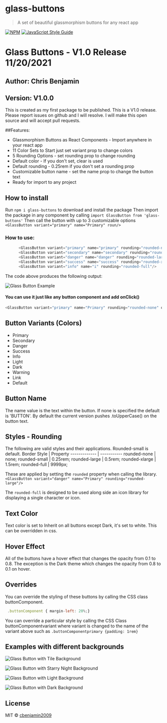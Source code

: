 # glass-buttons

> A set of beautiful glassmorphism buttons for any react app

[![NPM](https://img.shields.io/npm/v/glass-buttons.svg)](https://www.npmjs.com/package/glass-buttons) [![JavaScript Style Guide](https://img.shields.io/badge/code_style-standard-brightgreen.svg)](https://standardjs.com)

# Glass Buttons - V1.0 Release 11/20/2021

## Author: **Chris Benjamin**

## Version: **V1.0.0**

This is created as my first package to be published. This is a V1.0 release. Please report issues on github and I will resolve. I will make this open source and will accept pull requests. 


##Features: 
- Glassmorphism Buttons as React Components - Import anywhere in your react app 
- 11 Color Sets to Start just set variant prop to change colors
- 5 Rounding Options - set rounding prop to change rounding 
- Default color - If you don't set, clear is used 
- Default rounding - 0.25rem if you don't set a rounding prop
- Customizable button name - set the name prop to change the button text
- Ready for import to any project

## How to install
Run `npm i glass-buttons` to download and install the package
Then import the package in any component by calling `import GlassButton from 'glass-buttons'`
Then call the button with up to 3 customizable options `<GlassButton variant="primary" name="Primary" roun/>`


### How to use: 
```javascript
      <GlassButton variant="primary" name="primary" rounding="rounded-none"/> 
      <GlassButton variant="secondary" name="secondary" rounding="rounded-small"/>
      <GlassButton variant="danger" name="danger" rounding="rounded-large"/> 
      <GlassButton variant="success" name="success" rounding="rounded-xlarge"/> 
      <GlassButton variant="info" name="i" rounding="rounded-full"/> 
```
The code above produces the following output: 

![Glass Button Example](https://i.ibb.co/CmSwMTM/Glass-Buttons-Example-Tile-Background.png "Example Buttons")

#### You can use it just like any button component and add onClick()
```javascript
<GlassButton variant="primary" name="Primary" rounding="rounded-none" onClick={handleClick}/> 
```

## Button Variants (Colors)
- Primary
- Secondary
- Danger
- Success
- Info
- Light
- Dark
- Warning
- Link
- Default

## Button Name
The name value is the text within the button. If none is specified the default is 'BUTTON'. By default the current version pushes .toUpperCase() on the button text. 

## Styles - Rounding
The following are valid styles and their applications. Rounded-small is default. 
Border Style    |   Property
-------------   |   -----------
rounded-none    |   none;
rounded-small   |   0.25rem;
rounded-large   |   0.5rem;
rounded-xlarge  |   1.5rem;
rounded-full    |   9999px;

These are applied by setting the `rounded` property when calling the library. `<GlassButton variant="danger" name="Primary" rounding="rounded-large"/> `

The `rounded-full` is designed to be used along side an icon library for displaying a single character or icon. 

## Text Color
Text color is set to Inherit on all buttons except Dark, it's set to white. This can be overridden in css. 

## Hover Effect
All of the buttons have a hover effect that changes the opacity from 0.1 to 0.8. The exception is the Dark theme which changes the opacity from 0.8 to 0.1 on hover. 

## Overrides
You can override the styling of these buttons by calling the CSS class buttonComponent. 
```javascript
 .buttonComponent { margin-left: 20%;} 
 ```

You can override a particular style by calling the CSS Class buttonComponentvariant where variant is changed to the name of the variant above such as ```.buttonComponentprimary {padding: 1rem} ```


## Examples with different backgrounds 
![Glass Button with Tile Background](https://i.ibb.co/1RCmS64/Glass-Buttons-Example-Tile-Background.png "Tile Background")

![Glass Button with Starry Night Background](https://i.ibb.co/kMQwVf1/Glass-Buttons-Example-Stars-Background.png "Starry Night Background")

![Glass Button with Light Background](https://i.ibb.co/rf3TSRC/Glass-Buttons-Example-Light-Background.png "Light Background")

![Glass Button with Dark Background](https://i.ibb.co/L84nMPc/Glass-Buttons-Example-Dark-Background.png "Dark Background")


## License

MIT © [cbenjamin2009](https://github.com/cbenjamin2009)
